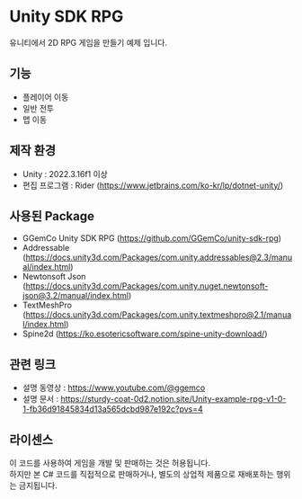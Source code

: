 # Unity SDK RPG
유니티에서 2D RPG 게임을 만들기 예제 입니다.

## 기능
- 플레이어 이동
- 일반 전투
- 맵 이동

## 제작 환경
- Unity : 2022.3.16f1 이상
- 편집 프로그램 : Rider (https://www.jetbrains.com/ko-kr/lp/dotnet-unity/)

## 사용된 Package
- GGemCo Unity SDK RPG (https://github.com/GGemCo/unity-sdk-rpg)
- Addressable (https://docs.unity3d.com/Packages/com.unity.addressables@2.3/manual/index.html)
- Newtonsoft Json (https://docs.unity3d.com/Packages/com.unity.nuget.newtonsoft-json@3.2/manual/index.html)
- TextMeshPro (https://docs.unity3d.com/Packages/com.unity.textmeshpro@2.1/manual/index.html)
- Spine2d (https://ko.esotericsoftware.com/spine-unity-download/)

## 관련 링크
- 설명 동영상 : https://www.youtube.com/@ggemco
- 설명 문서 : https://sturdy-coat-0d2.notion.site/Unity-example-rpg-v1-0-1-fb36d91845834d13a565dcbd987e192c?pvs=4

## 라이센스
이 코드를 사용하여 게임을 개발 및 판매하는 것은 허용됩니다.<br>
하지만 본 C# 코드를 직접적으로 판매하거나, 별도의 상업적 제품으로 재배포하는 행위는 금지됩니다.
